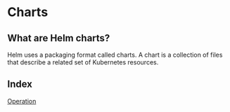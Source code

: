 # Charts

## What are Helm charts?

Helm uses a packaging format called charts. A chart is a collection of files that describe a related set of Kubernetes resources.

## Index

[Operation](operation.md)
